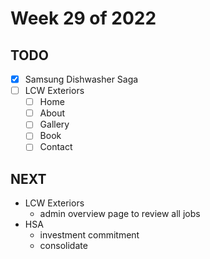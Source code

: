 # Week 29 of 2022

## TODO

- [x] Samsung Dishwasher Saga
- [ ] LCW Exteriors
    - [ ] Home
    - [ ] About
    - [ ] Gallery
    - [ ] Book
    - [ ] Contact

## NEXT

- LCW Exteriors
    - admin overview page to review all jobs
- HSA
    - investment commitment
    - consolidate
